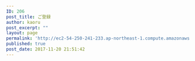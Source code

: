 ```yaml
---
ID: 206
post_title: ご登録
author: kaoru
post_excerpt: ""
layout: page
permalink: 'http://ec2-54-250-241-233.ap-northeast-1.compute.amazonaws.com/ja/%e3%81%94%e7%99%bb%e9%8c%b2/'
published: true
post_date: 2017-11-20 21:51:42
---
```

&nbsp;

&nbsp;